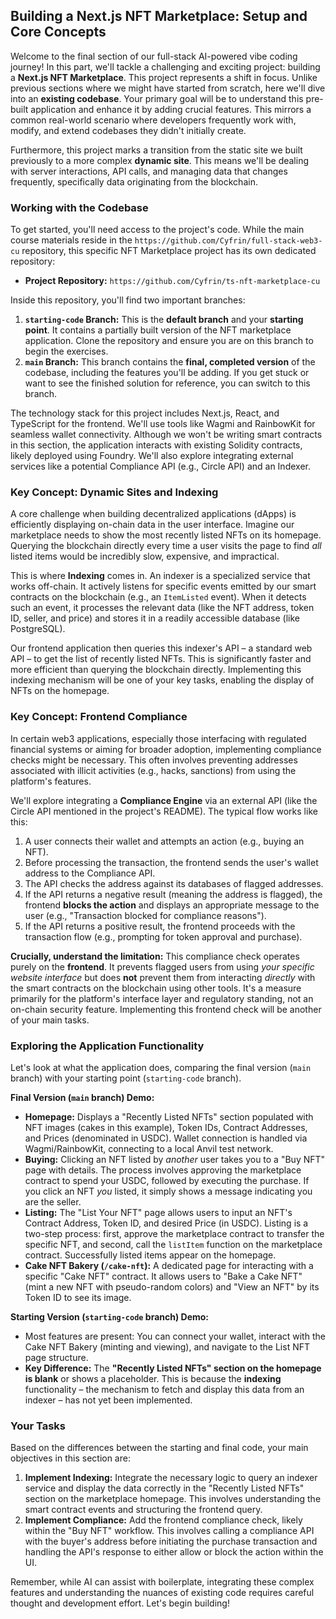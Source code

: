 ## Building a Next.js NFT Marketplace: Setup and Core Concepts

Welcome to the final section of our full-stack AI-powered vibe coding journey! In this part, we'll tackle a challenging and exciting project: building a **Next.js NFT Marketplace**. This project represents a shift in focus. Unlike previous sections where we might have started from scratch, here we'll dive into an **existing codebase**. Your primary goal will be to understand this pre-built application and enhance it by adding crucial features. This mirrors a common real-world scenario where developers frequently work with, modify, and extend codebases they didn't initially create.

Furthermore, this project marks a transition from the static site we built previously to a more complex **dynamic site**. This means we'll be dealing with server interactions, API calls, and managing data that changes frequently, specifically data originating from the blockchain.

### Working with the Codebase

To get started, you'll need access to the project's code. While the main course materials reside in the `https://github.com/Cyfrin/full-stack-web3-cu` repository, this specific NFT Marketplace project has its own dedicated repository:

*   **Project Repository:** `https://github.com/Cyfrin/ts-nft-marketplace-cu`

Inside this repository, you'll find two important branches:

1.  **`starting-code` Branch:** This is the **default branch** and your **starting point**. It contains a partially built version of the NFT marketplace application. Clone the repository and ensure you are on this branch to begin the exercises.
2.  **`main` Branch:** This branch contains the **final, completed version** of the codebase, including the features you'll be adding. If you get stuck or want to see the finished solution for reference, you can switch to this branch.

The technology stack for this project includes Next.js, React, and TypeScript for the frontend. We'll use tools like Wagmi and RainbowKit for seamless wallet connectivity. Although we won't be writing smart contracts in this section, the application interacts with existing Solidity contracts, likely deployed using Foundry. We'll also explore integrating external services like a potential Compliance API (e.g., Circle API) and an Indexer.

### Key Concept: Dynamic Sites and Indexing

A core challenge when building decentralized applications (dApps) is efficiently displaying on-chain data in the user interface. Imagine our marketplace needs to show the most recently listed NFTs on its homepage. Querying the blockchain directly every time a user visits the page to find *all* listed items would be incredibly slow, expensive, and impractical.

This is where **Indexing** comes in. An indexer is a specialized service that works off-chain. It actively listens for specific events emitted by our smart contracts on the blockchain (e.g., an `ItemListed` event). When it detects such an event, it processes the relevant data (like the NFT address, token ID, seller, and price) and stores it in a readily accessible database (like PostgreSQL).

Our frontend application then queries this indexer's API – a standard web API – to get the list of recently listed NFTs. This is significantly faster and more efficient than querying the blockchain directly. Implementing this indexing mechanism will be one of your key tasks, enabling the display of NFTs on the homepage.

### Key Concept: Frontend Compliance

In certain web3 applications, especially those interfacing with regulated financial systems or aiming for broader adoption, implementing compliance checks might be necessary. This often involves preventing addresses associated with illicit activities (e.g., hacks, sanctions) from using the platform's features.

We'll explore integrating a **Compliance Engine** via an external API (like the Circle API mentioned in the project's README). The typical flow works like this:

1.  A user connects their wallet and attempts an action (e.g., buying an NFT).
2.  Before processing the transaction, the frontend sends the user's wallet address to the Compliance API.
3.  The API checks the address against its databases of flagged addresses.
4.  If the API returns a negative result (meaning the address is flagged), the frontend **blocks the action** and displays an appropriate message to the user (e.g., "Transaction blocked for compliance reasons").
5.  If the API returns a positive result, the frontend proceeds with the transaction flow (e.g., prompting for token approval and purchase).

**Crucially, understand the limitation:** This compliance check operates purely on the **frontend**. It prevents flagged users from using *your specific website interface* but does **not** prevent them from interacting *directly* with the smart contracts on the blockchain using other tools. It's a measure primarily for the platform's interface layer and regulatory standing, not an on-chain security feature. Implementing this frontend check will be another of your main tasks.

### Exploring the Application Functionality

Let's look at what the application does, comparing the final version (`main` branch) with your starting point (`starting-code` branch).

**Final Version (`main` branch) Demo:**

*   **Homepage:** Displays a "Recently Listed NFTs" section populated with NFT images (cakes in this example), Token IDs, Contract Addresses, and Prices (denominated in USDC). Wallet connection is handled via Wagmi/RainbowKit, connecting to a local Anvil test network.
*   **Buying:** Clicking an NFT listed by *another* user takes you to a "Buy NFT" page with details. The process involves approving the marketplace contract to spend your USDC, followed by executing the purchase. If you click an NFT *you* listed, it simply shows a message indicating you are the seller.
*   **Listing:** The "List Your NFT" page allows users to input an NFT's Contract Address, Token ID, and desired Price (in USDC). Listing is a two-step process: first, approve the marketplace contract to transfer the specific NFT, and second, call the `listItem` function on the marketplace contract. Successfully listed items appear on the homepage.
*   **Cake NFT Bakery (`/cake-nft`):** A dedicated page for interacting with a specific "Cake NFT" contract. It allows users to "Bake a Cake NFT" (mint a new NFT with pseudo-random colors) and "View an NFT" by its Token ID to see its image.

**Starting Version (`starting-code` branch) Demo:**

*   Most features are present: You can connect your wallet, interact with the Cake NFT Bakery (minting and viewing), and navigate to the List NFT page structure.
*   **Key Difference:** The **"Recently Listed NFTs" section on the homepage is blank** or shows a placeholder. This is because the **indexing** functionality – the mechanism to fetch and display this data from an indexer – has not yet been implemented.

### Your Tasks

Based on the differences between the starting and final code, your main objectives in this section are:

1.  **Implement Indexing:** Integrate the necessary logic to query an indexer service and display the data correctly in the "Recently Listed NFTs" section on the marketplace homepage. This involves understanding the smart contract events and structuring the frontend query.
2.  **Implement Compliance:** Add the frontend compliance check, likely within the "Buy NFT" workflow. This involves calling a compliance API with the buyer's address before initiating the purchase transaction and handling the API's response to either allow or block the action within the UI.

Remember, while AI can assist with boilerplate, integrating these complex features and understanding the nuances of existing code requires careful thought and development effort. Let's begin building!
